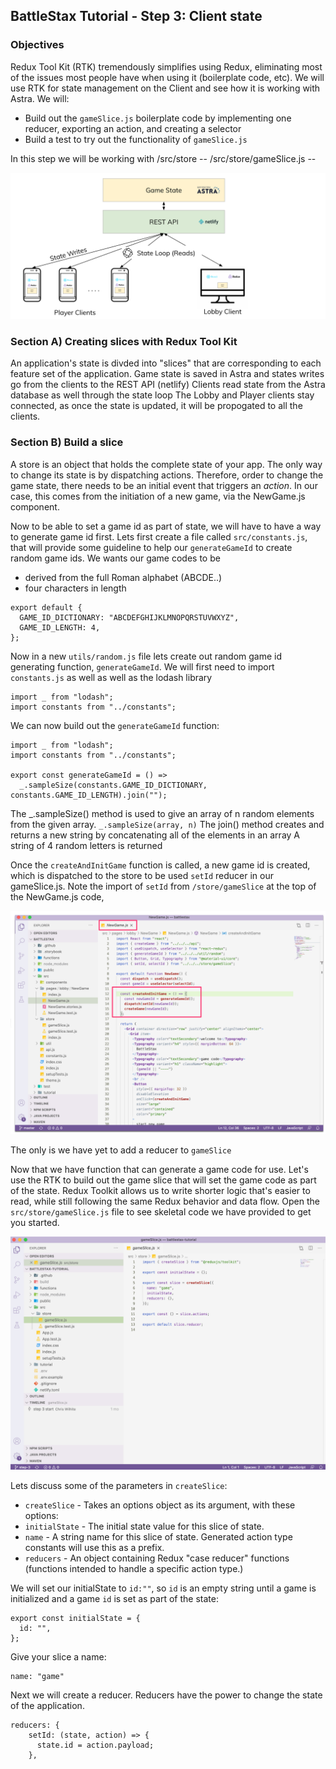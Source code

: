 ## BattleStax Tutorial - Step 3: Client state

### Objectives
Redux Tool Kit (RTK) tremendously simplifies using Redux, eliminating most of the issues most people have when using it (boilerplate code, etc). We will use RTK for state management on the Client and see how it is working with Astra. We will: 
* Build out the `gameSlice.js` boilerplate code by implementing one reducer, exporting an action, and creating a selector
* Build a test to try out the functionality of `gameSlice.js`

In this step we will be working with
/src/store -- 
/src/store/gameSlice.js -- 

![gamestate](./tutorial/gamestate.png)

### Section A) Creating slices with Redux Tool Kit

An application's state is divded into "slices" that are corresponding to each feature set of the application. 
Game state is saved in Astra and states writes go from the clients to the REST API (netlify)
Clients read state from the Astra database as well through the state loop
The Lobby and Player clients stay connected, as once the state is updated, it will be propogated to all the clients.

### Section B) Build a slice

A store is an object that holds the complete state of your app. The only way to change its state is by dispatching actions. Therefore, order to change the game state, there needs to be an initial event that triggers an _action_. In our case, this comes from the initiation of a new game, via the NewGame.js component.

Now to be able to set a game id as part of state, we will have to have a way to generate game id first. Lets first create a file called `src/constants.js`, that will provide some guideline to help our `generateGameId` to create random game ids. We wants our game codes to be 
* derived from the full Roman alphabet (ABCDE..)
* four characters in length

```
export default {
  GAME_ID_DICTIONARY: "ABCDEFGHIJKLMNOPQRSTUVWXYZ",
  GAME_ID_LENGTH: 4,
};
```

Now in a new `utils/random.js` file lets create out random game id generating function, `generateGameId`. We will first need to import `constants.js` as well as well as the lodash library

```
import _ from "lodash";
import constants from "../constants";
```
We can now build out the `generateGameId` function:

````
import _ from "lodash";
import constants from "../constants";

export const generateGameId = () =>
  _.sampleSize(constants.GAME_ID_DICTIONARY, constants.GAME_ID_LENGTH).join("");
````

The _.sampleSize() method is used to give an array of n random elements from the given array.
`_.sampleSize(array, n)`
The join() method creates and returns a new string by concatenating all of the elements in an array 
A string of 4 random letters is returned

Once the `createAndInitGame` function is called, a new game id is created, which is dispatched to the store to be used `setId` reducer in our gameSlice.js. Note the import of `setId` from `/store/gameSlice` at the top of the NewGame.js code,

![InitGame](./tutorial/InitGame.png)

The only is we have yet to add a reducer to `gameSlice`

Now that we have function that can generate a game code for use. Let's use the RTK to build out the game slice that will set the game code as part of the state. Redux Toolkit allows us to write shorter logic that's easier to read, while still following the same Redux behavior and data flow. Open the `src/store/gameSlice.js` file to see skeletal code we have provided to get you started.

![gameSlice](./tutorial/gameSlice.png)

Lets discuss some of the parameters in `createSlice`:

* `createSlice` - Takes an options object as its argument, with these options:
* `initialState` - The initial state value for this slice of state.
* `name` - A string name for this slice of state. Generated action type constants will use this as a prefix.
* `reducers` - An object containing Redux "case reducer" functions (functions intended to handle a specific action type.)

We will set our initialState to `id:""`, so `id` is an empty string until a game is initialized and a game `id` is set as part of the state:

```
export const initialState = {
  id: "",
};
```

Give your slice a name:
```
name: "game"
```

Next we will create a reducer. Reducers have the power to change the state of the application.

```
reducers: {
    setId: (state, action) => {
      state.id = action.payload;
    },
```






